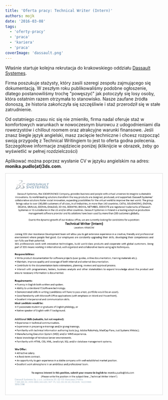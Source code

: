 ```yaml
---
title: 'Oferta pracy: Technical Writer (Intern)'
authors: mojk
date: '2016-03-08'
tags:
  - 'oferty-pracy'
  - 'praca'
  - 'kariera'
  - 'praca'
coverImage: 'dassault.png'
---
```


Właśnie startuje kolejna rekrutacja do krakowskiego oddziału
[Dassault Systemes](http://www.3ds.com/pl-pl/).

<!--truncate-->

Firma poszukuje stażysty, który zasili szeregi zespołu zajmującego się
dokumentacją. W zeszłym roku publikowaliśmy podobne ogłoszenie, dlatego
postanowiliśmy trochę "powęszyć" jak potoczyły się losy osoby, która ostatnim
razem otrzymała to stanowisko. Nasze zaufane źródła donoszą, że historia
zakończyła się szczęśliwie i staż przerodził się w stałe zatrudnienie.

Od ostatniego czasu nic się nie zmieniło, firma nadal oferuje staż w
komfortowych warunkach w nowoczesnym biurowcu z udogodnieniami dla rowerzystów i
chillout roomem oraz atrakcyjne warunki finansowe. Jeśli znasz biegle język
angielski, masz zacięcie techniczne i chcesz rozpocząć swoją przygodę z
Technical Writingiem to jest to oferta godna polecenia. Szczegółowe informacje
znajdziecie poniżej (kliknijcie w obrazek, żeby go wyświetlić w pełnej
rozdzielczości)

Aplikować można poprzez wysłanie CV w języku angielskim na adres:
**monika.pudlo(at)3ds.com**.

![dassault_systemes_techwriter_intern](images/dassault_systemes_techwriter_intern.png)
